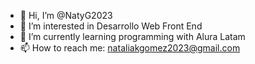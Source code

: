 - 👋 Hi, I’m @NatyG2023
- 👀 I’m interested in Desarrollo Web Front End
- 🌱 I’m currently learning programming with Alura Latam
- 📫 How to reach me: nataliakgomez2023@gmail.com

